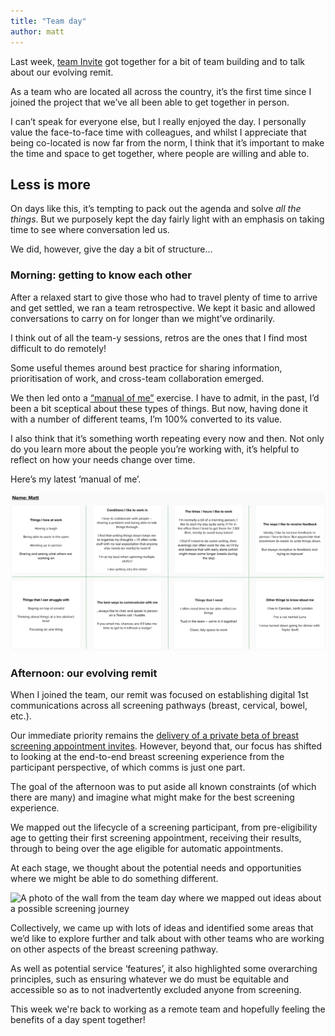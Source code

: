 ```yaml
---
title: "Team day"
author: matt
---
```


Last week, [team Invite](https://design-history.prevention-services.nhs.uk/screening-invite/) got together for a bit of team building and to talk about our evolving remit. 

As a team who are located all across the country, it’s the first time since I joined the project that we’ve all been able to get together in person.

I can’t speak for everyone else, but I really enjoyed the day. I personally value the face-to-face time with colleagues, and whilst I appreciate that being co-located is now far from the norm, I think that it’s important to make the time and space to get together, where people are willing and able to.

## Less is more

On days like this, it’s tempting to pack out the agenda and solve _all the things_. But we purposely kept the day fairly light with an emphasis on taking time to see where conversation led us. 

We did, however, give the day a bit of structure... 

### Morning: getting to know each other

After a relaxed start to give those who had to travel plenty of time to arrive and get settled, we ran a team retrospective. We kept it basic and allowed conversations to carry on for longer than we might’ve ordinarily.

I think out of all the team-y sessions, retros are the ones that I find most difficult to do remotely!

Some useful themes around best practice for sharing information, prioritisation of work, and cross-team collaboration emerged. 

We then led onto a [“manual of me”](https://emilywebber.co.uk/the-team-manual-a-exercise-to-help-build-empathy-in-teams/) exercise. I have to admit, in the past, I’d been a bit sceptical about these types of things. But now, having done it with a number of different teams, I’m 100% converted to its value. 

I also think that it’s something worth repeating every now and then. Not only do you learn more about the people you’re working with, it’s helpful to reflect on how your needs change over time. 

Here’s my latest ‘manual of me’. 

![A screenshot of Matt's manual of me from the recent team day](/assets/images/manual-of-me.png)


### Afternoon: our evolving remit

When I joined the team, our remit was focused on establishing digital 1st communications across all screening pathways (breast, cervical, bowel, etc.). 

Our immediate priority remains the [delivery of a private beta of breast screening appointment invites](/2025/08/04/where-am-i.html#what-are-we-doing). However, beyond that, our focus has shifted to looking at the end-to-end breast screening experience from the participant perspective, of which comms is just one part. 

The goal of the afternoon was to put aside all known constraints (of which there are many) and imagine what might make for the best screening experience. 

We mapped out the lifecycle of a screening participant, from pre-eligibility age to getting their first screening appointment, receiving their results, through to being over the age eligible for automatic appointments. 

At each stage, we thought about the potential needs and opportunities where we might be able to do something different.

![A photo of the wall from the team day where we mapped out ideas about a possible screening journey](/assets/images/team-day-wall.png)

Collectively, we came up with lots of ideas and identified some areas that we’d like to explore further and talk about with other teams who are working on other aspects of the breast screening pathway.

As well as potential service ‘features’, it also highlighted some overarching principles, such as ensuring whatever we do must be equitable and accessible so as to not inadvertently excluded anyone from screening.

This week we're back to working as a remote team and hopefully feeling the benefits of a day spent together!
















